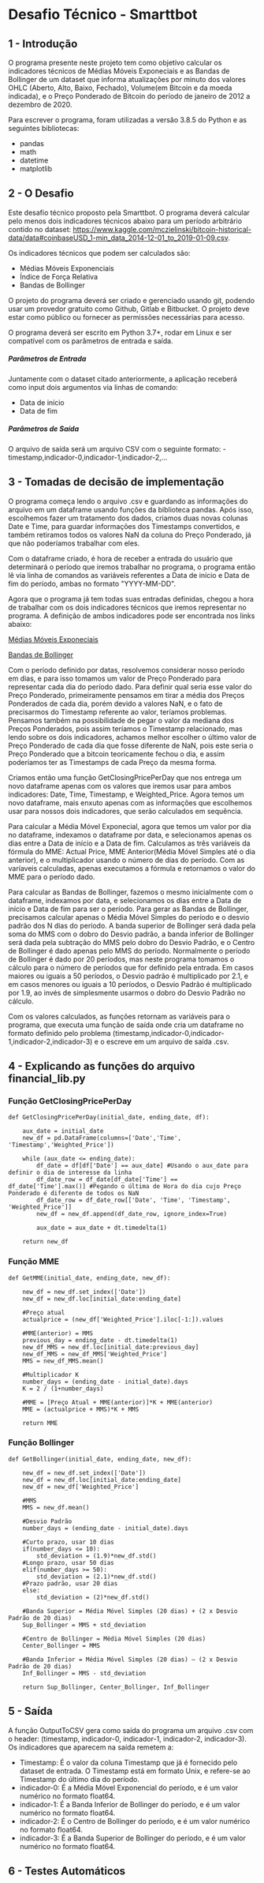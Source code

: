 
# Desafio Técnico - Smarttbot
## 1 - Introdução
<right>O programa presente neste projeto tem como objetivo calcular os indicadores técnicos de Médias Móveis Exponeciais e as Bandas de Bollinger de um dataset que informa atualizações por minuto dos valores OHLC (Aberto, Alto, Baixo, Fechado), Volume(em Bitcoin e da moeda indicada), e o Preço Ponderado de Bitcoin do período de janeiro de 2012 a dezembro de 2020.</right>

Para escrever o programa, foram utilizadas a versão 3.8.5 do Python e as seguintes bibliotecas:
- pandas
- math
- datetime
- matplotlib


## 2 - O Desafio
Este desafio técnico proposto pela Smarttbot. O programa deverá calcular pelo menos dois indicadores técnicos abaixo para um período arbitrário contido no dataset: https://www.kaggle.com/mczielinski/bitcoin-historical-data/data#coinbaseUSD_1-min_data_2014-12-01_to_2019-01-09.csv.

Os indicadores técnicos que podem ser calculados são:
- Médias Móveis Exponenciais
- Índice de Força Relativa
- Bandas de Bollinger

O projeto do programa deverá ser criado e gerenciado usando git, podendo usar um provedor gratuito como Github, Gitlab e Bitbucket. O projeto deve estar como público ou fornecer as permissões necessárias para acesso.

O programa deverá ser escrito em Python 3.7+, rodar em Linux e ser compatível com os parâmetros de entrada e saída.

##### Parâmetros de Entrada
Juntamente com o dataset citado anteriormente, a aplicação receberá como input dois argumentos via linhas de comando:
- Data de início
- Data de fim

##### Parâmetros de Saída
O arquivo de saída será um arquivo CSV com o seguinte formato:
-timestamp,indicador-0,indicador-1,indicador-2,...

## 3 - Tomadas de decisão de implementação
O programa começa lendo o arquivo .csv e guardando as informações do arquivo em um dataframe usando funções da biblioteca pandas. Após isso, escolhemos fazer um tratamento dos dados, criamos duas novas colunas Date e Time, para guardar informações dos Timestamps convertidos, e também retiramos todos os valores NaN da coluna do Preço Ponderado, já que não poderíamos trabalhar com eles. 

Com o dataframe criado, é hora de receber a entrada do usuário que determinará o período que iremos trabalhar no programa, o programa então lê via linha de comandos as variáveis referentes a Data de início e Data de fim do período, ambas no formato "YYYY-MM-DD".

Agora que o programa já tem todas suas entradas definidas, chegou a hora de trabalhar com os dois indicadores técnicos que iremos representar no programa. A definição de ambos indicadores pode ser encontrada nos links abaixo:

<a href="https://www.bussoladoinvestidor.com.br/media-movel-exponencial/">Médias Móveis Exponeciais</a> 

<a href="https://www.bussoladoinvestidor.com.br/bandas-de-bollinger/">Bandas de Bollinger</a>

Com o período definido por datas, resolvemos considerar nosso período em dias, e para isso tomamos um valor de Preço Ponderado para representar cada dia do período dado. Para definir qual seria esse valor do Preço Ponderado, primeiramente pensamos em tirar a média dos Preços Ponderados de cada dia, porém devido a valores NaN, e o fato de precisarmos do Timestamp referente ao valor, teríamos problemas. Pensamos também na possibilidade de pegar o valor da mediana dos Preços Ponderados, pois assim teríamos o Timestamp relacionado, mas lendo sobre os dois indicadores, achamos melhor escolher o último valor de Preço Ponderado de cada dia que fosse diferente de NaN, pois este seria o Preço Ponderado que a bitcoin teoricamente fechou o dia, e assim poderíamos ter as Timestamps de cada Preço da mesma forma.

Criamos então uma função GetClosingPricePerDay que nos entrega um novo dataframe apenas com os valores que iremos usar para ambos indicadores: Date, Time, Timestamp, e Weighted_Price. Agora temos um novo dataframe, mais enxuto apenas com as informações que escolhemos usar para nossos dois indicadores, que serão calculados em sequência.

Para calcular a Média Móvel Exponecial, agora que temos um valor por dia no dataframe, indexamos o dataframe por data, e selecionamos apenas os dias entre a Data de início e a Data de fim. Calculamos as três variáveis da fórmula do MME: Actual Price, MME Anterior(Média Móvel Simples até o dia anterior), e o multiplicador usando o número de dias do período. Com as varíaveis calculadas, apenas executamos a fórmula e retornamos o valor do MME para o período dado.

Para calcular as Bandas de Bollinger, fazemos o mesmo inicialmente com o dataframe, indexamos por data, e selecionamos os dias entre a Data de início e Data de fim para ser o período. Para gerar as Bandas de Bollinger, precisamos calcular apenas o Média Móvel Simples do período e o desvio padrão dos N dias do período. A banda superior de Bollinger será dada pela soma do MMS com o dobro do Desvio padrão, a banda inferior de Bollinger será dada pela subtração do MMS pelo dobro do Desvio Padrão, e o Centro de Bollinger é dado apenas pelo MMS do período. Normalmente o período de Bollinger é dado por 20 períodos, mas neste programa tomamos o cálculo para o número de períodos que for definido pela entrada. Em casos maiores ou iguais a 50 períodos, o Desvio padrão é multiplicado por 2.1, e em casos menores ou iguais a 10 períodos, o Desvio Padrão é multiplicado por 1.9, ao invés de simplesmente usarmos o dobro do Desvio Padrão no cálculo.

Com os valores calculados, as funções retornam as variáveis para o programa, que executa uma função de saída onde cria um dataframe no formato definido pelo problema (timestamp,indicador-0,indicador-1,indicador-2,indicador-3) e o escreve em um arquivo de saída .csv.


## 4 - Explicando as funções do arquivo financial_lib.py

### Função GetClosingPricePerDay
	def GetClosingPricePerDay(initial_date, ending_date, df):	
	
		aux_date = initial_date 
		new_df = pd.DataFrame(columns=['Date','Time', 'Timestamp','Weighted_Price'])
		
		while (aux_date <= ending_date): 
			df_date = df[df['Date'] == aux_date] #Usando o aux_date para definir o dia de interesse da linha
			df_date_row = df_date[df_date['Time'] == df_date['Time'].max()] #Pegando o última de Hora do dia cujo Preço Ponderado é diferente de todos os NaN
			df_date_row = df_date_row[['Date', 'Time', 'Timestamp', 'Weighted_Price']] 
			new_df = new_df.append(df_date_row, ignore_index=True)
		
			aux_date = aux_date + dt.timedelta(1) 
		
		return new_df
		
### Função MME
	def GetMME(initial_date, ending_date, new_df):
	
		new_df = new_df.set_index(['Date'])
		new_df = new_df.loc[initial_date:ending_date]

		#Preço atual
		actualprice = (new_df['Weighted_Price'].iloc[-1:]).values
 
		#MME(anterior) = MMS
		previous_day = ending_date - dt.timedelta(1)
		new_df_MMS = new_df.loc[initial_date:previous_day]
		new_df_MMS = new_df_MMS['Weighted_Price']
		MMS = new_df_MMS.mean()

		#Multiplicador K
		number_days = (ending_date - initial_date).days
		K = 2 / (1+number_days)

		#MME = [Preço Atual + MME(anterior)]*K + MME(anterior)
		MME = (actualprice + MMS)*K + MMS
	
		return MME

### Função Bollinger
	def GetBollinger(initial_date, ending_date, new_df):	
	
		new_df = new_df.set_index(['Date'])
		new_df = new_df.loc[initial_date:ending_date]
		new_df = new_df['Weighted_Price']

		#MMS
		MMS = new_df.mean()

		#Desvio Padrão
		number_days = (ending_date - initial_date).days

		#Curto prazo, usar 10 dias
		if(number_days <= 10):
			std_deviation = (1.9)*new_df.std()
		#Longo prazo, usar 50 dias
		elif(number_days >= 50):
			std_deviation = (2.1)*new_df.std()
		#Prazo padrão, usar 20 dias
		else:
			std_deviation = (2)*new_df.std()

		#Banda Superior = Média Móvel Simples (20 dias) + (2 x Desvio Padrão de 20 dias)
		Sup_Bollinger = MMS + std_deviation
	
		#Centro de Bollinger = Média Móvel Simples (20 dias)
		Center_Bollinger = MMS
	
		#Banda Inferior = Média Móvel Simples (20 dias) – (2 x Desvio Padrão de 20 dias)
		Inf_Bollinger = MMS - std_deviation
	
		return Sup_Bollinger, Center_Bollinger, Inf_Bollinger

    
## 5 - Saída
A função OutputToCSV gera como saída do programa um arquivo .csv com o header: (timestamp, indicador-0, indicador-1, indicador-2, indicador-3). Os indicadores que aparecem na saída remetem a:
- Timestamp: É o valor da coluna Timestamp que já é fornecido pelo dataset de entrada. O Timestamp está em formato Unix, e refere-se ao Timestamp do último dia do período.
- indicador-0: É a Média Móvel Exponencial do período, e é um valor numérico no formato float64.
- indicador-1: É a Banda Inferior de Bollinger do período, e é um valor numérico no formato float64.
- indicador-2: É o Centro de Bollinger do período, e é um valor numérico no formato float64.
- indicador-3: É a Banda Superior de Bollinger do período, e é um valor numérico no formato float64.


## 6 - Testes Automáticos
